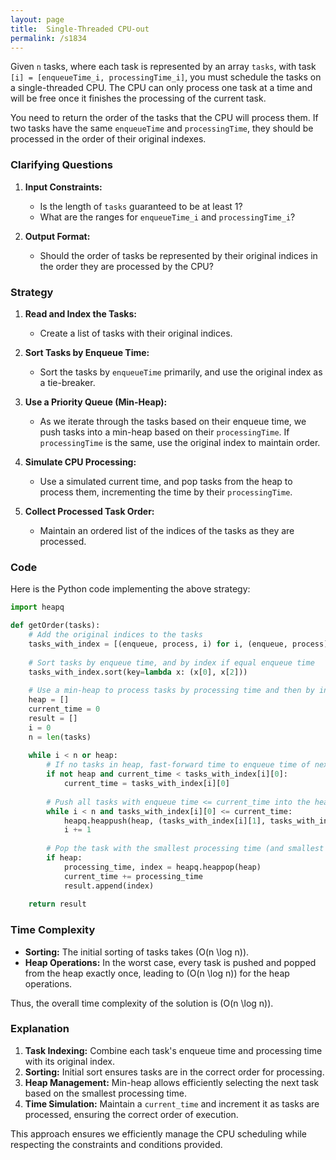 ```yaml
---
layout: page
title:  Single-Threaded CPU-out
permalink: /s1834
---
```


Given `n` tasks, where each task is represented by an array `tasks`, with task `[i] = [enqueueTime_i, processingTime_i]`, you must schedule the tasks on a single-threaded CPU. The CPU can only process one task at a time and will be free once it finishes the processing of the current task.

You need to return the order of the tasks that the CPU will process them. If two tasks have the same `enqueueTime` and `processingTime`, they should be processed in the order of their original indexes.

### Clarifying Questions

1. **Input Constraints:**
   - Is the length of `tasks` guaranteed to be at least 1?
   - What are the ranges for `enqueueTime_i` and `processingTime_i`?

2. **Output Format:**
   - Should the order of tasks be represented by their original indices in the order they are processed by the CPU?

### Strategy

1. **Read and Index the Tasks:**
   - Create a list of tasks with their original indices.
   
2. **Sort Tasks by Enqueue Time:**
   - Sort the tasks by `enqueueTime` primarily, and use the original index as a tie-breaker.

3. **Use a Priority Queue (Min-Heap):**
   - As we iterate through the tasks based on their enqueue time, we push tasks into a min-heap based on their `processingTime`. If `processingTime` is the same, use the original index to maintain order.

4. **Simulate CPU Processing:**
   - Use a simulated current time, and pop tasks from the heap to process them, incrementing the time by their `processingTime`.

5. **Collect Processed Task Order:**
   - Maintain an ordered list of the indices of the tasks as they are processed.

### Code

Here is the Python code implementing the above strategy:

```python
import heapq

def getOrder(tasks):
    # Add the original indices to the tasks
    tasks_with_index = [(enqueue, process, i) for i, (enqueue, process) in enumerate(tasks)]
    
    # Sort tasks by enqueue time, and by index if equal enqueue time
    tasks_with_index.sort(key=lambda x: (x[0], x[2]))
    
    # Use a min-heap to process tasks by processing time and then by index
    heap = []
    current_time = 0
    result = []
    i = 0
    n = len(tasks)
    
    while i < n or heap:
        # If no tasks in heap, fast-forward time to enqueue time of next task
        if not heap and current_time < tasks_with_index[i][0]:
            current_time = tasks_with_index[i][0]
        
        # Push all tasks with enqueue time <= current_time into the heap
        while i < n and tasks_with_index[i][0] <= current_time:
            heapq.heappush(heap, (tasks_with_index[i][1], tasks_with_index[i][2]))
            i += 1
        
        # Pop the task with the smallest processing time (and smallest index on tie)
        if heap:
            processing_time, index = heapq.heappop(heap)
            current_time += processing_time
            result.append(index)
    
    return result
```

### Time Complexity

- **Sorting:** The initial sorting of tasks takes \(O(n \log n)\).
- **Heap Operations:** In the worst case, every task is pushed and popped from the heap exactly once, leading to \(O(n \log n)\) for the heap operations.

Thus, the overall time complexity of the solution is \(O(n \log n)\).

### Explanation

1. **Task Indexing:** Combine each task's enqueue time and processing time with its original index.
2. **Sorting:** Initial sort ensures tasks are in the correct order for processing.
3. **Heap Management:** Min-heap allows efficiently selecting the next task based on the smallest processing time.
4. **Time Simulation:** Maintain a `current_time` and increment it as tasks are processed, ensuring the correct order of execution.

This approach ensures we efficiently manage the CPU scheduling while respecting the constraints and conditions provided.